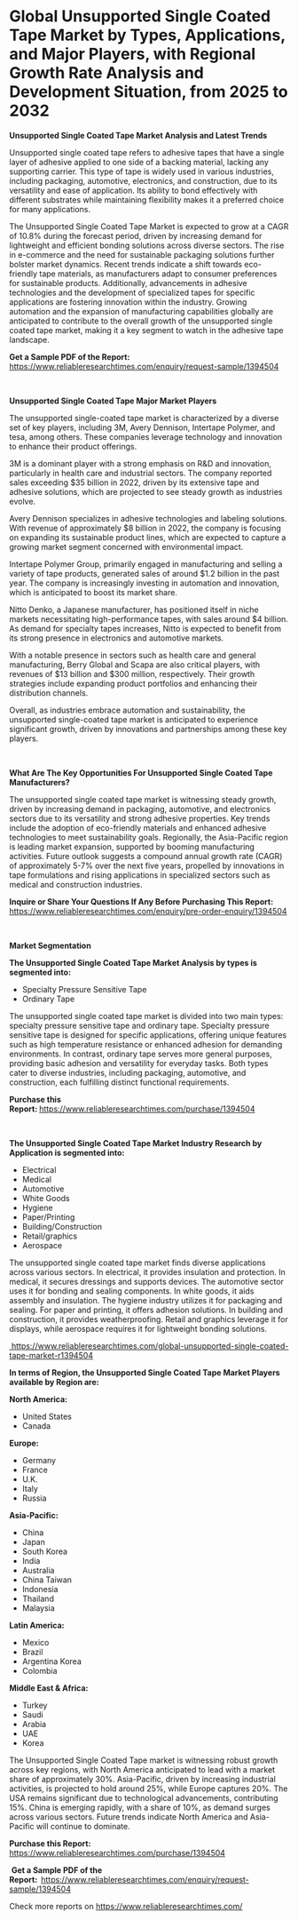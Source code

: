 <p><h1>Global Unsupported Single Coated Tape Market by Types, Applications, and Major Players, with Regional Growth Rate Analysis and Development Situation, from 2025 to 2032</h1></p><p><strong>Unsupported Single Coated Tape Market Analysis and Latest Trends</strong></p>
<p><p>Unsupported single coated tape refers to adhesive tapes that have a single layer of adhesive applied to one side of a backing material, lacking any supporting carrier. This type of tape is widely used in various industries, including packaging, automotive, electronics, and construction, due to its versatility and ease of application. Its ability to bond effectively with different substrates while maintaining flexibility makes it a preferred choice for many applications.</p><p>The Unsupported Single Coated Tape Market is expected to grow at a CAGR of 10.8% during the forecast period, driven by increasing demand for lightweight and efficient bonding solutions across diverse sectors. The rise in e-commerce and the need for sustainable packaging solutions further bolster market dynamics. Recent trends indicate a shift towards eco-friendly tape materials, as manufacturers adapt to consumer preferences for sustainable products. Additionally, advancements in adhesive technologies and the development of specialized tapes for specific applications are fostering innovation within the industry. Growing automation and the expansion of manufacturing capabilities globally are anticipated to contribute to the overall growth of the unsupported single coated tape market, making it a key segment to watch in the adhesive tape landscape.</p></p>
<p><strong>Get a Sample PDF of the Report:&nbsp;</strong> <a href="https://www.reliableresearchtimes.com/enquiry/request-sample/1394504?utm_campaign=3297&utm_medium=2&utm_source=Github&utm_content=ia&utm_term=22032025&utm_id=unsupported-single-coated-tape">https://www.reliableresearchtimes.com/enquiry/request-sample/1394504</a></p>
<p>&nbsp;</p>
<p><strong>Unsupported Single Coated Tape Major Market Players</strong></p>
<p><p>The unsupported single-coated tape market is characterized by a diverse set of key players, including 3M, Avery Dennison, Intertape Polymer, and tesa, among others. These companies leverage technology and innovation to enhance their product offerings.</p><p>3M is a dominant player with a strong emphasis on R&D and innovation, particularly in health care and industrial sectors. The company reported sales exceeding $35 billion in 2022, driven by its extensive tape and adhesive solutions, which are projected to see steady growth as industries evolve.</p><p>Avery Dennison specializes in adhesive technologies and labeling solutions. With revenue of approximately $8 billion in 2022, the company is focusing on expanding its sustainable product lines, which are expected to capture a growing market segment concerned with environmental impact.</p><p>Intertape Polymer Group, primarily engaged in manufacturing and selling a variety of tape products, generated sales of around $1.2 billion in the past year. The company is increasingly investing in automation and innovation, which is anticipated to boost its market share.</p><p>Nitto Denko, a Japanese manufacturer, has positioned itself in niche markets necessitating high-performance tapes, with sales around $4 billion. As demand for specialty tapes increases, Nitto is expected to benefit from its strong presence in electronics and automotive markets.</p><p>With a notable presence in sectors such as health care and general manufacturing, Berry Global and Scapa are also critical players, with revenues of $13 billion and $300 million, respectively. Their growth strategies include expanding product portfolios and enhancing their distribution channels.</p><p>Overall, as industries embrace automation and sustainability, the unsupported single-coated tape market is anticipated to experience significant growth, driven by innovations and partnerships among these key players.</p></p>
<p>&nbsp;</p>
<p><strong>What Are The Key Opportunities For Unsupported Single Coated Tape Manufacturers?</strong></p>
<p><p>The unsupported single coated tape market is witnessing steady growth, driven by increasing demand in packaging, automotive, and electronics sectors due to its versatility and strong adhesive properties. Key trends include the adoption of eco-friendly materials and enhanced adhesive technologies to meet sustainability goals. Regionally, the Asia-Pacific region is leading market expansion, supported by booming manufacturing activities. Future outlook suggests a compound annual growth rate (CAGR) of approximately 5-7% over the next five years, propelled by innovations in tape formulations and rising applications in specialized sectors such as medical and construction industries.</p></p>
<p><strong>Inquire or Share Your Questions If Any Before Purchasing This Report:</strong> <a href="https://www.reliableresearchtimes.com/enquiry/pre-order-enquiry/1394504?utm_campaign=3297&utm_medium=2&utm_source=Github&utm_content=ia&utm_term=22032025&utm_id=unsupported-single-coated-tape">https://www.reliableresearchtimes.com/enquiry/pre-order-enquiry/1394504</a></p>
<p>&nbsp;</p>
<p><strong>Market Segmentation</strong></p>
<p><strong>The Unsupported Single Coated Tape Market Analysis by types is segmented into:</strong></p>
<p><ul><li>Specialty Pressure Sensitive Tape</li><li>Ordinary Tape</li></ul></p>
<p><p>The unsupported single coated tape market is divided into two main types: specialty pressure sensitive tape and ordinary tape. Specialty pressure sensitive tape is designed for specific applications, offering unique features such as high temperature resistance or enhanced adhesion for demanding environments. In contrast, ordinary tape serves more general purposes, providing basic adhesion and versatility for everyday tasks. Both types cater to diverse industries, including packaging, automotive, and construction, each fulfilling distinct functional requirements.</p></p>
<p><strong>Purchase this Report:&nbsp;</strong><a href="https://www.reliableresearchtimes.com/purchase/1394504?utm_campaign=3297&utm_medium=2&utm_source=Github&utm_content=ia&utm_term=22032025&utm_id=unsupported-single-coated-tape">https://www.reliableresearchtimes.com/purchase/1394504</a></p>
<p>&nbsp;</p>
<p><strong>The Unsupported Single Coated Tape Market Industry Research by Application is segmented into:</strong></p>
<p><ul><li>Electrical</li><li>Medical</li><li>Automotive</li><li>White Goods</li><li>Hygiene</li><li>Paper/Printing</li><li>Building/Construction</li><li>Retail/graphics</li><li>Aerospace</li></ul></p>
<p><p>The unsupported single coated tape market finds diverse applications across various sectors. In electrical, it provides insulation and protection. In medical, it secures dressings and supports devices. The automotive sector uses it for bonding and sealing components. In white goods, it aids assembly and insulation. The hygiene industry utilizes it for packaging and sealing. For paper and printing, it offers adhesion solutions. In building and construction, it provides weatherproofing. Retail and graphics leverage it for displays, while aerospace requires it for lightweight bonding solutions.</p></p>
<p><a href="https://www.reliableresearchtimes.com/global-unsupported-single-coated-tape-market-r1394504?utm_campaign=3297&utm_medium=2&utm_source=Github&utm_content=ia&utm_term=22032025&utm_id=unsupported-single-coated-tape">&nbsp;https://www.reliableresearchtimes.com/global-unsupported-single-coated-tape-market-r1394504</a></p>
<p><strong>In terms of Region, the Unsupported Single Coated Tape Market Players available by Region are:</strong></p>
<p>
    <p> <strong> North America: </strong>
        <ul>
            <li>United States</li>
            <li>Canada</li>
        </ul>
        </p> 
    <p> <strong> Europe: </strong>
        <ul>
            <li>Germany</li>
            <li>France</li>
            <li>U.K.</li>
            <li>Italy</li>
            <li>Russia</li>
        </ul>
        </p> 
    <p> <strong> Asia-Pacific: </strong>
        <ul>
            <li>China</li>
            <li>Japan</li>
            <li>South Korea</li>
            <li>India</li>
            <li>Australia</li>
            <li>China Taiwan</li>
            <li>Indonesia</li>
            <li>Thailand</li>
            <li>Malaysia</li>
        </ul>
        </p> 
    <p> <strong> Latin America: </strong>
        <ul>
            <li>Mexico</li>
            <li>Brazil</li>
            <li>Argentina Korea</li>
            <li>Colombia</li>
        </ul>
        </p> 
    <p> <strong> Middle East & Africa: </strong>
        <ul>
            <li>Turkey</li>
            <li>Saudi</li>
            <li>Arabia</li>
            <li>UAE</li>
            <li>Korea</li>
        </ul>
    </p>
    </p>
<p><p>The Unsupported Single Coated Tape market is witnessing robust growth across key regions, with North America anticipated to lead with a market share of approximately 30%. Asia-Pacific, driven by increasing industrial activities, is projected to hold around 25%, while Europe captures 20%. The USA remains significant due to technological advancements, contributing 15%. China is emerging rapidly, with a share of 10%, as demand surges across various sectors. Future trends indicate North America and Asia-Pacific will continue to dominate.</p></p>
<p><strong>Purchase this Report: </strong><a href="https://www.reliableresearchtimes.com/purchase/1394504?utm_campaign=3297&utm_medium=2&utm_source=Github&utm_content=ia&utm_term=22032025&utm_id=unsupported-single-coated-tape">https://www.reliableresearchtimes.com/purchase/1394504</a></p>
<p>&nbsp;<strong>Get a Sample PDF of the Report:&nbsp;&nbsp;</strong><a href="https://www.reliableresearchtimes.com/enquiry/request-sample/1394504?utm_campaign=3297&utm_medium=2&utm_source=Github&utm_content=ia&utm_term=22032025&utm_id=unsupported-single-coated-tape">https://www.reliableresearchtimes.com/enquiry/request-sample/1394504</a></p>
<p><strong></strong></p>
<p>Check more reports on <a href="https://www.reliableresearchtimes.com/?utm_campaign=3297&utm_medium=2&utm_source=Github&utm_content=ia&utm_term=22032025&utm_id=unsupported-single-coated-tape">https://www.reliableresearchtimes.com/</a></p>